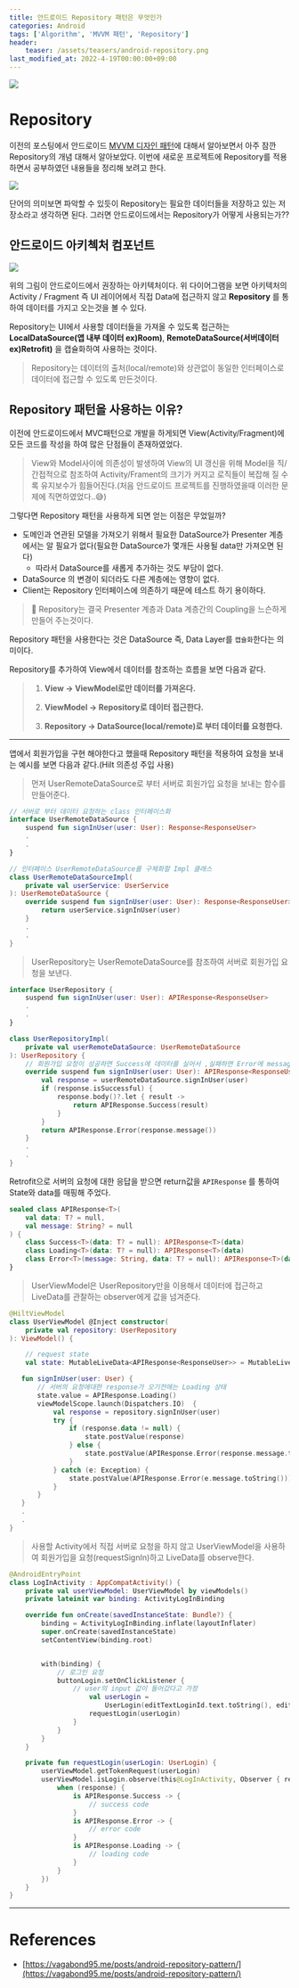 ```yaml
---
title: 안드로이드 Repository 패턴은 무엇인가
categories: Android
tags: ['Algorithm', 'MVVM 패턴', 'Repository']
header:
    teaser: /assets/teasers/android-repository.png
last_modified_at: 2022-4-19T00:00:00+09:00
---
```

<img src="https://user-images.githubusercontent.com/63226023/151594101-266890b7-079a-47c5-9daa-2afbc335ccb7.png">

# Repository
이전의 포스팅에서 안드로이드 [MVVM 디자인 패턴](https://ppeper.github.io/android/android-acc/)에 대해서 알아보면서 아주 잠깐 Repository의 개념 대해서 알아보았다. 이번에 새로운 프로젝트에 Repository를 적용하면서 공부하였던 내용들을 정리해 보려고 한다.

<img src="https://user-images.githubusercontent.com/63226023/163725815-0dc509ff-346b-4f7f-bc4f-cc407c2b2f8d.png">

단어의 의미보면 파악할 수 있듯이 Repository는 필요한 데이터들을 저장하고 있는 저장소라고 생각하면 된다. 그러면 안드로이드에서는 Repository가 어떻게 사용되는가??

## 안드로이드 아키첵처 컴포넌트
<img src="https://user-images.githubusercontent.com/63226023/163726014-6b6a0c25-1d70-47d2-ac4f-37f3972c5549.png">

위의 그림이 안드로이드에서 권장하는 아키텍처이다. 위 다이어그램을 보면 아키텍처의 Activity / Fragment 즉 UI 레이어에서 직접 Data에 접근하지 않고 __Repository__ 를 통하여 데이터를 가지고 오는것을 볼 수 있다.

Repository는 UI에서 사용할 데이터들을 가져올 수 있도록 접근하는 __LocalDataSource(앱 내부 데이터 ex)Room)__, __RemoteDataSource(서버데이터 ex)Retrofit)__ 을 캡슐화하여 사용하는 것이다.

> Repository는 데이터의 출처(local/remote)와 상관없이 동일한 인터페이스로 데이터에 접근할 수 있도록 만든것이다.

## Repository 패턴을 사용하는 이유?
이전에 안드로이드에서 MVC패턴으로 개발을 하게되면 View(Activity/Fragment)에 모든 코드를 작성을 하여 많은 단점들이 존재하였었다.

> View와 Model사이에 의존성이 발생하여 View의 UI 갱신을 위해 Model을 직/간접적으로 참조하여 Activity/Frament의 크기가 커지고 로직들이 복잡해 질 수록 유지보수가 힘들어진다.(처음 안드로이드 프로젝트를 진행하였을때 이러한 문제에 직면하였었다..😅)

그렇다면 Repository 패턴을 사용하게 되면 얻는 이점은 무었일까?

- 도메인과 연관된 모델을 가져오기 위해서 필요한 DataSource가 Presenter 계층에서는 알 필요가 없다(필요한 DataSource가 몇개든 사용될 data만 가져오면 된다)
   - 따라서 DataSource를 새롭게 추가하는 것도 부담이 없다.
- DataSource 의 변경이 되더라도 다른 계층에는 영향이 없다.
- Client는 Repository 인터페이스에 의존하기 때문에 테스트 하기 용이하다.

> 🔔 Repository는 결국 Presenter 계층과 Data 계층간의 Coupling을 느슨하게 만들어 주는것이다.

Repository 패턴을 사용한다는 것은 DataSource 즉, Data Layer를 `캡슐화`한다는 의미이다.

Repository를 추가하여 View에서 데이터를 참조하는 흐름을 보면 다음과 같다. 

> 1. __View -> ViewModel로만 데이터를 가져온다.__ 
>
> 2. __ViewModel -> Repository로 데이터 접근한다.__
>
> 3. __Repository -> DataSource(local/remote)로 부터 데이터를 요청한다.__

- - -

앱에서 회원가입을 구현 해야한다고 했을때 Repository 패턴을 적용하여 요청을 보내는 예시를 보면 다음과 같다.(Hilt 의존성 주입 사용)

> 먼저 UserRemoteDataSource로 부터 서버로 회원가입 요청을 보내는 함수를 만들어준다.

```kotlin
// 서버로 부터 데이터 요청하는 class 인터페이스화
interface UserRemoteDataSource {
    suspend fun signInUser(user: User): Response<ResponseUser>
    .
    .
}

// 인터페이스 UserRemoteDataSource를 구체화할 Impl 클래스
class UserRemoteDataSourceImpl(
    private val userService: UserService
): UserRemoteDataSource {
    override suspend fun signInUser(user: User): Response<ResponseUser> {
        return userService.signInUser(user)
    }
    .
    .
}
```

> UserRepository는 UserRemoteDataSource를 참조하여 서버로 회원가입 요청을 보낸다.

```kotlin
interface UserRepository {
    suspend fun signInUser(user: User): APIResponse<ResponseUser>
    .
    .
}

class UserRepositoryImpl(
    private val userRemoteDataSource: UserRemoteDataSource
): UserRepository {
    // 회원가입 요청이 성공하면 Success에 데이터를 실어서 ,실패하면 Error에 message 리턴
    override suspend fun signInUser(user: User): APIResponse<ResponseUser> {
        val response = userRemoteDataSource.signInUser(user)
        if (response.isSuccessful) {
            response.body()?.let { result ->
                return APIResponse.Success(result)
            }
        }
        return APIResponse.Error(response.message())
    }
    .
    .
}
```

 Retrofit으로 서버의 요청에 대한 응답을 받으면 return값을 `APIResponse` 를 통하여 State와 data를 매핑해 주었다.

```kotlin
sealed class APIResponse<T>(
    val data: T? = null,
    val message: String? = null
) {
    class Success<T>(data: T? = null): APIResponse<T>(data)
    class Loading<T>(data: T? = null): APIResponse<T>(data)
    class Error<T>(message: String, data: T? = null): APIResponse<T>(data, message)
}
```

> UserViewModel은 UserRepository만을 이용해서 데이터에 접근하고 LiveData를 관찰하는 observer에게 값을 넘겨준다.

```kotlin
@HiltViewModel
class UserViewModel @Inject constructor(
    private val repository: UserRepository
): ViewModel() {

    // request state
    val state: MutableLiveData<APIResponse<ResponseUser>> = MutableLiveData()

   fun signInUser(user: User) {
       // 서버의 요청에대한 response가 오기전에는 Loading 상태
       state.value = APIResponse.Loading()
       viewModelScope.launch(Dispatchers.IO)  {
           val response = repository.signInUser(user)
           try {
               if (response.data != null) {
                   state.postValue(response)
               } else {
                   state.postValue(APIResponse.Error(response.message.toString()))
               }
           } catch (e: Exception) {
               state.postValue(APIResponse.Error(e.message.toString()))
           }
       }
   }
   .
   .
}
```

> 사용할 Activity에서 직접 서버로 요청을 하지 않고 UserViewModel을 사용하여 회원가입을 요청(requestSignIn)하고 LiveData를 observe한다.

```kotlin
@AndroidEntryPoint
class LogInActivity : AppCompatActivity() {
    private val userViewModel: UserViewModel by viewModels()
    private lateinit var binding: ActivityLogInBinding

    override fun onCreate(savedInstanceState: Bundle?) {
        binding = ActivityLogInBinding.inflate(layoutInflater)
        super.onCreate(savedInstanceState)
        setContentView(binding.root)


        with(binding) {
            // 로그인 요청
            buttonLogin.setOnClickListener {
                // user의 input 값이 들어갔다고 가정
                    val userLogin =
                        UserLogin(editTextLoginId.text.toString(), editTextLoginPwd.text.toString())
                    requestLogin(userLogin)
                }
            }
        }
    }

    private fun requestLogin(userLogin: UserLogin) {
        userViewModel.getTokenRequest(userLogin)
        userViewModel.isLogin.observe(this@LogInActivity, Observer { response ->
            when (response) {
                is APIResponse.Success -> {
                    // success code
                }
                is APIResponse.Error -> {
                    // error code
                }
                is APIResponse.Loading -> {
                    // loading code
                }
            }
        })
    }
}
```

- - -
# References 
- [https://vagabond95.me/posts/android-repository-pattern/](https://vagabond95.me/posts/android-repository-pattern/)